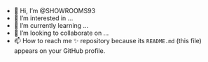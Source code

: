 - 👋 Hi, I’m @SHOWROOMS93
- 👀 I’m interested in ...
- 🌱 I’m currently learning ...
- 💞️ I’m looking to collaborate on ...
- 📫 How to reach me ✨ repository because its `README.md` (this file) appears on your GitHub profile.
